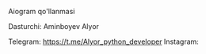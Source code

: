 Aiogram qo'llanmasi

Dasturchi: Aminboyev Alyor

Telegram: https://t.me/Alyor_python_developer
Instagram: 